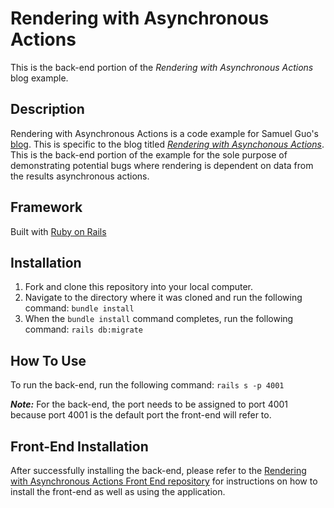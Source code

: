 Rendering with Asynchronous Actions
========================

This is the back-end portion of the _Rendering with Asynchronous Actions_ blog example.

## Description
Rendering with Asynchronous Actions is a code example for Samuel Guo's [blog](https://medium.com/@guosamuel1114). This is specific to the blog titled [_Rendering with Asynchonous Actions_](https://medium.com/@guosamuel1114/rendering-with-asynchronous-actions-aca319db5aee). This is the back-end portion of the example for the sole purpose of demonstrating potential bugs where rendering is dependent on data from the results asynchronous actions.

## Framework
Built with [Ruby on Rails](https://rubyonrails.org/)

## Installation
1. Fork and clone this repository into your local computer.
2. Navigate to the directory where it was cloned and run the following command: `bundle install`
3. When the `bundle install` command completes, run the following command: `rails db:migrate`

## How To Use
To run the back-end, run the following command: `rails s -p 4001`

***Note:*** For the back-end, the port needs to be assigned to port 4001 because port 4001 is the default port the front-end will refer to.

## Front-End Installation
After successfully installing the back-end, please refer to the [Rendering with Asynchronous Actions Front End repository](https://github.com/guosamuel/rendering_with_asychronous_actions_front_end) for instructions on how to install the front-end as well as using the application.
